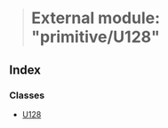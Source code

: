 > # External module: "primitive/U128"

## Index

### Classes

* [U128](../classes/_primitive_u128_.u128.md)
